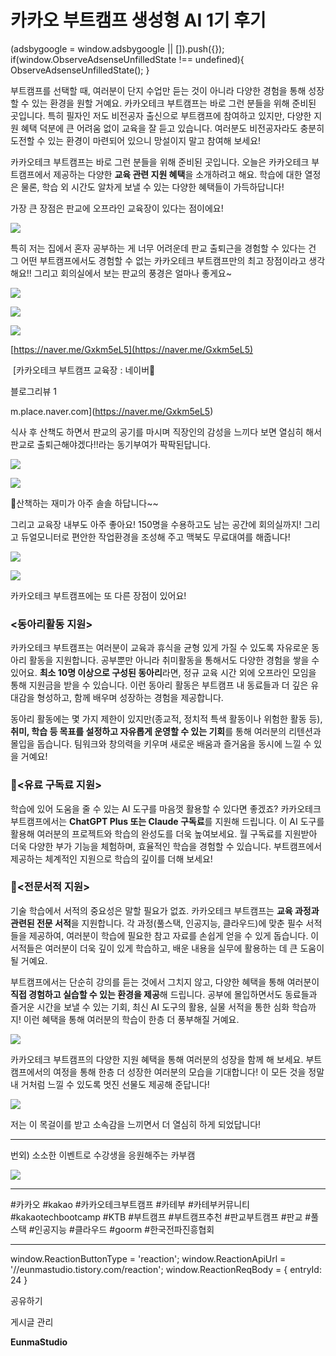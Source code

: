 
# 카카오 부트캠프 생성형 AI 1기 후기

(adsbygoogle = window.adsbygoogle || \[\]).push({}); if(window.ObserveAdsenseUnfilledState !== undefined){ ObserveAdsenseUnfilledState(); }

부트캠프를 선택할 때, 여러분이 단지 수업만 듣는 것이 아니라 다양한 경험을 통해 성장할 수 있는 환경을 원할 거예요. 카카오테크 부트캠프는 바로 그런 분들을 위해 준비된 곳입니다. 특히 필자인 저도 비전공자 출신으로 부트캠프에 참여하고 있지만, 다양한 지원 혜택 덕분에 큰 어려움 없이 교육을 잘 듣고 있습니다. 여러분도 비전공자라도 충분히 도전할 수 있는 환경이 마련되어 있으니 망설이지 말고 참여해 보세요!

카카오테크 부트캠프는 바로 그런 분들을 위해 준비된 곳입니다. 오늘은 카카오테크 부트캠프에서 제공하는 다양한 **교육 관련 지원 혜택**을 소개하려고 해요. 학습에 대한 열정은 물론, 학습 외 시간도 알차게 보낼 수 있는 다양한 혜택들이 가득하답니다!

가장 큰 장점은 판교에 오프라인 교육장이 있다는 점이에요!

![](https://blog.kakaocdn.net/dn/bHGM3h/btsKC1A4jsQ/IxlOtIxOQh7ZQ3W8Ly4iF1/img.jpg)

특히 저는 집에서 혼자 공부하는 게 너무 어려운데 판교 출퇴근을 경험할 수 있다는 건 그 어떤 부트캠프에서도 경험할 수 없는 카카오테크 부트캠프만의 최고 장점이라고 생각해요!! 그리고 회의실에서 보는 판교의 풍경은 얼마나 좋게요~

![](https://blog.kakaocdn.net/dn/bWJpOF/btsKDO8Wfp7/pZYtFQEy8eUo33RkVDqSK0/img.jpg)

![](https://blog.kakaocdn.net/dn/RHBLd/btsKEI7069f/WPPEDvZEnxuk1oyaJxDYHK/img.jpg)

![](https://blog.kakaocdn.net/dn/cL3GOF/btsKFmXrPqh/CpHGbjIy885xI2cWsVw2Zk/img.jpg)

[https://naver.me/Gxkm5eL5](https://naver.me/Gxkm5eL5)

 [카카오테크 부트캠프 교육장 : 네이버

블로그리뷰 1

m.place.naver.com](https://naver.me/Gxkm5eL5)

식사 후 산책도 하면서 판교의 공기를 마시며 직장인의 감성을 느끼다 보면 열심히 해서 판교로 출퇴근해야겠다!!라는 동기부여가 팍팍된답니다.

![](https://blog.kakaocdn.net/dn/KCJ5N/btsKDDsZQhd/3CWSS2unqUGmIPSiiWipSK/img.jpg)

![](https://blog.kakaocdn.net/dn/Hzx0T/btsKDEZKyn7/5OU4imOlWZROKRX0vqcM0k/img.jpg)

산책하는 재미가 아주 솔솔 하답니다~~

그리고 교육장 내부도 아주 좋아요! 150명을 수용하고도 남는 공간에 회의실까지! 그리고 듀얼모니터로 편안한 작업환경을 조성해 주고 맥북도 무료대여를 해줍니다!

![](https://blog.kakaocdn.net/dn/b0zCex/btsKEXYbQDR/ZNJzkjckDGKd6SNfmBSCUK/img.jpg)

![](https://blog.kakaocdn.net/dn/JqDJr/btsKEwmk6SP/TpVg6otLsw9vpRLsNChN5K/img.jpg)

카카오테크 부트캠프에는 또 다른 장점이 있어요!

### **<동아리활동 지원>**

카카오테크 부트캠프는 여러분이 교육과 휴식을 균형 있게 가질 수 있도록 자유로운 동아리 활동을 지원합니다. 공부뿐만 아니라 취미활동을 통해서도 다양한 경험을 쌓을 수 있어요. **최소 10명 이상으로 구성된 동아리**라면, 정규 교육 시간 외에 오프라인 모임을 통해 지원금을 받을 수 있습니다. 이런 동아리 활동은 부트캠프 내 동료들과 더 깊은 유대감을 형성하고, 함께 배우며 성장하는 경험을 제공합니다.

동아리 활동에는 몇 가지 제한이 있지만(종교적, 정치적 특색 활동이나 위험한 활동 등), **취미, 학습 등 목표를 설정하고 자유롭게 운영할 수 있는 기회**를 통해 여러분의 리텐션과 몰입을 돕습니다. 팀워크와 창의력을 키우며 새로운 배움과 즐거움을 동시에 느낄 수 있을 거예요!

### **<유료 구독료 지원>**

학습에 있어 도움을 줄 수 있는 AI 도구를 마음껏 활용할 수 있다면 좋겠죠? 카카오테크 부트캠프에서는 **ChatGPT Plus 또는 Claude 구독료**를 지원해 드립니다. 이 AI 도구를 활용해 여러분의 프로젝트와 학습의 완성도를 더욱 높여보세요. 월 구독료를 지원받아 더욱 다양한 부가 기능을 체험하며, 효율적인 학습을 경험할 수 있습니다. 부트캠프에서 제공하는 체계적인 지원으로 학습의 깊이를 더해 보세요!

### **<전문서적 지원>**

기술 학습에서 서적의 중요성은 말할 필요가 없죠. 카카오테크 부트캠프는 **교육 과정과 관련된 전문 서적**을 지원합니다. 각 과정(풀스택, 인공지능, 클라우드)에 맞춘 필수 서적들을 제공하여, 여러분이 학습에 필요한 참고 자료를 손쉽게 얻을 수 있게 돕습니다. 이 서적들은 여러분이 더욱 깊이 있게 학습하고, 배운 내용을 실무에 활용하는 데 큰 도움이 될 거예요.

부트캠프에서는 단순히 강의를 듣는 것에서 그치지 않고, 다양한 혜택을 통해 여러분이 **직접 경험하고 실습할 수 있는 환경을 제공**해 드립니다. 공부에 몰입하면서도 동료들과 즐거운 시간을 보낼 수 있는 기회, 최신 AI 도구의 활용, 실물 서적을 통한 심화 학습까지! 이런 혜택을 통해 여러분의 학습이 한층 더 풍부해질 거예요.

![](https://blog.kakaocdn.net/dn/kDx0D/btsKFJd8Ni9/5TeK0kF35YxMdaRAchQxE0/img.jpg)

카카오테크 부트캠프의 다양한 지원 혜택을 통해 여러분의 성장을 함께 해 보세요. 부트캠프에서의 여정을 통해 한층 더 성장한 여러분의 모습을 기대합니다! 이 모든 것을 정말 내 거처럼 느낄 수 있도록 멋진 선물도 제공해 준답니다!

![](https://blog.kakaocdn.net/dn/44rMJ/btsKDpBOD8f/OSF7O4xxyGKS6WPZDNmE00/img.jpg)

저는 이 목걸이를 받고 소속감을 느끼면서 더 열심히 하게 되었답니다!

* * *

번외) 소소한 이벤트로 수강생을 응원해주는 카부캠

![](https://blog.kakaocdn.net/dn/lA9Wy/btsKDEyLcF1/lAPewvlRAS0ZKy7cY4E2Mk/img.jpg)

* * *

#카카오 #kakao #카카오테크부트캠프 #카테부 #카테부커뮤니티 #kakaotechbootcamp #KTB #부트캠프 #부트캠프추천 #판교부트캠프 #판교 #풀스택 #인공지능 #클라우드 #goorm #한국전파진흥협회

* * *

window.ReactionButtonType = 'reaction'; window.ReactionApiUrl = '//eunmastudio.tistory.com/reaction'; window.ReactionReqBody = { entryId: 24 }

공유하기

게시글 관리

**EunmaStudio**
            